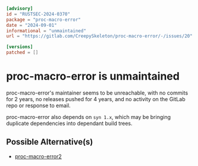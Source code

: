 ```toml
[advisory]
id = "RUSTSEC-2024-0370"
package = "proc-macro-error"
date = "2024-09-01"
informational = "unmaintained"
url = "https://gitlab.com/CreepySkeleton/proc-macro-error/-/issues/20"

[versions]
patched = []
```

# proc-macro-error is unmaintained

proc-macro-error's maintainer seems to be unreachable, with no commits for 2 years, no releases pushed for 4 years, and no activity on the GitLab repo or response to email.

proc-macro-error also depends on `syn 1.x`, which may be bringing duplicate dependencies into dependant build trees.

## Possible Alternative(s)

- [proc-macro-error2](https://crates.io/crates/proc-macro-error2)
